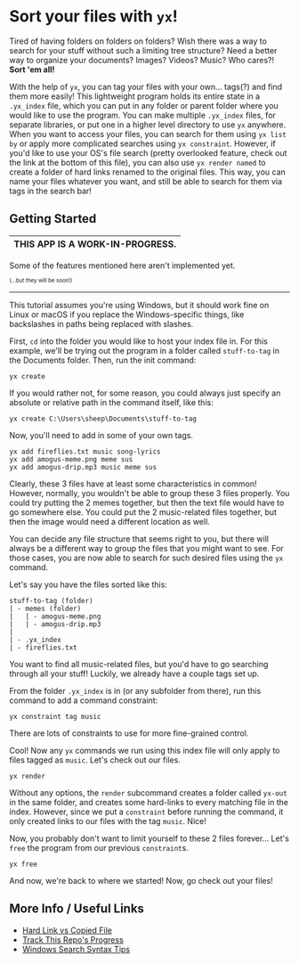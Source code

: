 # Sort your files with `yx`!

Tired of having folders on folders on folders?
Wish there was a way to search for your stuff
without such a limiting tree structure?
Need a better way to organize your documents?
Images? Videos? Music? Who cares?! **Sort 'em all!**

With the help of `yx`, you can tag your files with your own... tags(?) and find them more easily! This lightweight program holds its entire state in a `.yx_index` file, which you can put in any folder or parent folder where you would like to use the program. You can make multiple `.yx_index` files, for separate libraries, or put one in a higher level directory to use `yx` anywhere. When you want to access your files, you can search for them using `yx list by` or apply more complicated searches using `yx constraint`. However, if you'd like to use your OS's file search (pretty overlooked feature, check out the link at the bottom of this file), you can also use `yx render named` to create a folder of hard links renamed to the original files. This way, you can name your files whatever you want, and still be able to search for them via tags in the search bar!

## Getting Started

| THIS APP IS A WORK-IN-PROGRESS.                             |
| ----------------------------------------------------------- |

Some of the features mentioned here aren't implemented yet.

<sup><sub>(...but they will be soon!)</sub></sup>

---

This tutorial assumes you're using Windows, but it should work
fine on Linux or macOS if you replace the Windows-specific
things, like backslashes in paths being replaced with slashes.

First, `cd` into the folder you would like to host your index
file in. For this example, we'll be trying out the program in
a folder called `stuff-to-tag` in the Documents folder. Then,
run the init command:
```
yx create
```

If you would rather not, for some reason, you could always
just specify an absolute or relative path in the command
itself, like this:
```
yx create C:\Users\sheep\Documents\stuff-to-tag
```

Now, you'll need to add in some of your own tags.
```
yx add fireflies.txt music song-lyrics
yx add amogus-meme.png meme sus
yx add amogus-drip.mp3 music meme sus
```

Clearly, these 3 files have at least some characteristics in common! However, normally, you wouldn't be able to group these 3 files properly. You could try putting the 2 memes together, but then the text file would have to go somewhere else. You could put the 2 music-related files together, but then the image would need a different location as well.

You can decide any file structure that seems right to you, but there will always be a different way to group the files that you might want to see. For those cases, you are now able to search for such desired files using the `yx` command.

Let's say you have the files sorted like this:
```
stuff-to-tag (folder)
| - memes (folder)
|   | - amogus-meme.png
|   | - amogus-drip.mp3
|
| - .yx_index
| - fireflies.txt
```

You want to find all music-related files, but you'd have to go searching through all your stuff! Luckily, we already have a couple tags set up.

From the folder `.yx_index` is in (or any subfolder from there), run this command to add a command constraint:
```
yx constraint tag music
```

There are lots of constraints to use for more fine-grained control.

Cool! Now any `yx` commands we run using this index file will only apply to files tagged as `music`. Let's check out our files.
```
yx render
```

Without any options, the `render` subcommand creates a folder called `yx-out` in the same folder, and creates some hard-links to every matching file in the index. However, since we put a `constraint` before running the command, it only created links to our files with the tag `music`. Nice!

Now, you probably don't want to limit yourself to these 2 files forever... Let's `free` the program from our previous `constraint`s.
```
yx free
```

And now, we're back to where we started! Now, go check out your files!

## More Info / Useful Links
- [Hard Link vs Copied File](https://unix.stackexchange.com/a/65003/506584)
- [Track This Repo's Progress](https://github.com/Lamby777/yx/issues/1)
- [Windows Search Syntax Tips](https://windowsloop.com/useful-file-explorer-search-syntax-commands/)
